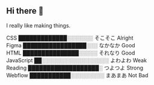 ## Hi there 👋
I really like making things.

CSS  █████████████░░░░░░░ そこそこ  Alright  
Figma  █████████████████░░░ なかなか  Good  
HTML  ███████████████░░░░░ それなり  Good  
JavaScript  ██░░░░░░░░░░░░░░░░░░ よわよわ  Weak  
Reading  ███████████████████░ つよつよ  Strong  
Webflow  ███████████░░░░░░░░░ まあまあ  Not Bad  
